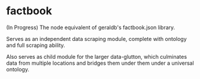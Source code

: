 # factbook
(In Progress) The node equivalent of geraldb's factbook.json library.

Serves as an independent data scraping module, complete with ontology and full scraping ability.

Also serves as child module for the larger data-glutton, which culminates data from multiple locations and bridges them under them under a universal ontology.
